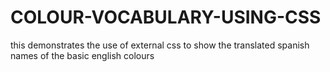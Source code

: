 # COLOUR-VOCABULARY-USING-CSS
this demonstrates the use of external css to show the translated spanish names of the basic english colours
